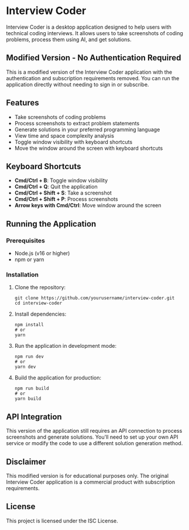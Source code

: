 # Interview Coder

Interview Coder is a desktop application designed to help users with technical coding interviews. It allows users to take screenshots of coding problems, process them using AI, and get solutions.

## Modified Version - No Authentication Required

This is a modified version of the Interview Coder application with the authentication and subscription requirements removed. You can run the application directly without needing to sign in or subscribe.

## Features

- Take screenshots of coding problems
- Process screenshots to extract problem statements
- Generate solutions in your preferred programming language
- View time and space complexity analysis
- Toggle window visibility with keyboard shortcuts
- Move the window around the screen with keyboard shortcuts

## Keyboard Shortcuts

- **Cmd/Ctrl + B**: Toggle window visibility
- **Cmd/Ctrl + Q**: Quit the application
- **Cmd/Ctrl + Shift + S**: Take a screenshot
- **Cmd/Ctrl + Shift + P**: Process screenshots
- **Arrow keys with Cmd/Ctrl**: Move window around the screen

## Running the Application

### Prerequisites

- Node.js (v16 or higher)
- npm or yarn

### Installation

1. Clone the repository:
   ```
   git clone https://github.com/yourusername/interview-coder.git
   cd interview-coder
   ```

2. Install dependencies:
   ```
   npm install
   # or
   yarn
   ```

3. Run the application in development mode:
   ```
   npm run dev
   # or
   yarn dev
   ```

4. Build the application for production:
   ```
   npm run build
   # or
   yarn build
   ```

## API Integration

This version of the application still requires an API connection to process screenshots and generate solutions. You'll need to set up your own API service or modify the code to use a different solution generation method.

## Disclaimer

This modified version is for educational purposes only. The original Interview Coder application is a commercial product with subscription requirements.

## License

This project is licensed under the ISC License.

